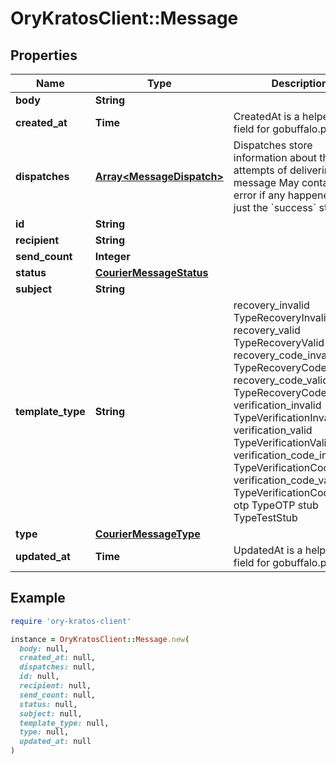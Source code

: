 # OryKratosClient::Message

## Properties

| Name | Type | Description | Notes |
| ---- | ---- | ----------- | ----- |
| **body** | **String** |  |  |
| **created_at** | **Time** | CreatedAt is a helper struct field for gobuffalo.pop. |  |
| **dispatches** | [**Array&lt;MessageDispatch&gt;**](MessageDispatch.md) | Dispatches store information about the attempts of delivering a message May contain an error if any happened, or just the &#x60;success&#x60; state. | [optional] |
| **id** | **String** |  |  |
| **recipient** | **String** |  |  |
| **send_count** | **Integer** |  |  |
| **status** | [**CourierMessageStatus**](CourierMessageStatus.md) |  |  |
| **subject** | **String** |  |  |
| **template_type** | **String** |  recovery_invalid TypeRecoveryInvalid recovery_valid TypeRecoveryValid recovery_code_invalid TypeRecoveryCodeInvalid recovery_code_valid TypeRecoveryCodeValid verification_invalid TypeVerificationInvalid verification_valid TypeVerificationValid verification_code_invalid TypeVerificationCodeInvalid verification_code_valid TypeVerificationCodeValid otp TypeOTP stub TypeTestStub |  |
| **type** | [**CourierMessageType**](CourierMessageType.md) |  |  |
| **updated_at** | **Time** | UpdatedAt is a helper struct field for gobuffalo.pop. |  |

## Example

```ruby
require 'ory-kratos-client'

instance = OryKratosClient::Message.new(
  body: null,
  created_at: null,
  dispatches: null,
  id: null,
  recipient: null,
  send_count: null,
  status: null,
  subject: null,
  template_type: null,
  type: null,
  updated_at: null
)
```

